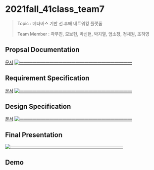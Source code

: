 # 2021fall_41class_team7

> Topic : 메타버스 기반 선.후배 네트워킹 플랫폼
>
> Team Member : 곽무진, 모보현, 박신현, 박지열, 엄소정, 정채원, 조하영 
> 
 
## Propsal Documentation
[문서](https://github.com/chaewon1121/2021fall_41class_team7/blob/947c4682c6e48133e78557cb6c6391833b65b470/doc/proposal_team7.pdf)
[![——————————————————————————](https://raw.githubusercontent.com/andreasbm/readme/master/assets/lines/colored.png)](#license)

## Requirement Specification
[문서](https://github.com/chaewon1121/2021fall_41class_team7/blob/ee62cf8ead3a30d085222bd34144d5429e0cd178/doc/SRS_team7.pdf)
[![——————————————————————————](https://raw.githubusercontent.com/andreasbm/readme/master/assets/lines/colored.png)](#license)

## Design Specification
[문서](https://github.com/chaewon1121/2021fall_41class_team7/blob/ee62cf8ead3a30d085222bd34144d5429e0cd178/doc/SDS_team7.pdf)
[![——————————————————————————](https://raw.githubusercontent.com/andreasbm/readme/master/assets/lines/colored.png)](#license)

## Final Presentation
[![——————————————————————————](https://raw.githubusercontent.com/andreasbm/readme/master/assets/lines/colored.png)](#license)

## Demo
